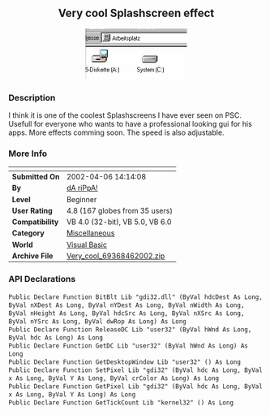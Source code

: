 ﻿<div align="center">

## Very cool Splashscreen effect

<img src="PIC200246912489037.gif">
</div>

### Description

I think it is one of the coolest Splashscreens I have ever seen on PSC. Usefull for everyone who wants to have a professional looking gui for his apps. More effects comming soon. The speed is also adjustable.
 
### More Info
 


<span>             |<span>
---                |---
**Submitted On**   |2002-04-06 14:14:08
**By**             |[dA riPpA\!](https://github.com/Planet-Source-Code/PSCIndex/blob/master/ByAuthor/da-rippa.md)
**Level**          |Beginner
**User Rating**    |4.8 (167 globes from 35 users)
**Compatibility**  |VB 4\.0 \(32\-bit\), VB 5\.0, VB 6\.0
**Category**       |[Miscellaneous](https://github.com/Planet-Source-Code/PSCIndex/blob/master/ByCategory/miscellaneous__1-1.md)
**World**          |[Visual Basic](https://github.com/Planet-Source-Code/PSCIndex/blob/master/ByWorld/visual-basic.md)
**Archive File**   |[Very\_cool\_69368462002\.zip](https://github.com/Planet-Source-Code/da-rippa-very-cool-splashscreen-effect__1-33517/archive/master.zip)

### API Declarations

```
Public Declare Function BitBlt Lib "gdi32.dll" (ByVal hdcDest As Long, ByVal nXDest As Long, ByVal nYDest As Long, ByVal nWidth As Long, ByVal nHeight As Long, ByVal hdcSrc As Long, ByVal nXSrc As Long, ByVal nYSrc As Long, ByVal dwRop As Long) As Long
Public Declare Function ReleaseDC Lib "user32" (ByVal hWnd As Long, ByVal hdc As Long) As Long
Public Declare Function GetDC Lib "user32" (ByVal hWnd As Long) As Long
Public Declare Function GetDesktopWindow Lib "user32" () As Long
Public Declare Function SetPixel Lib "gdi32" (ByVal hdc As Long, ByVal x As Long, ByVal Y As Long, ByVal crColor As Long) As Long
Public Declare Function GetPixel Lib "gdi32" (ByVal hdc As Long, ByVal x As Long, ByVal Y As Long) As Long
Public Declare Function GetTickCount Lib "kernel32" () As Long
```





